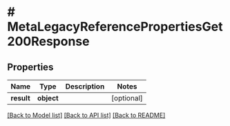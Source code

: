 # # MetaLegacyReferencePropertiesGet200Response

## Properties

Name | Type | Description | Notes
------------ | ------------- | ------------- | -------------
**result** | **object** |  | [optional]

[[Back to Model list]](../../README.md#models) [[Back to API list]](../../README.md#endpoints) [[Back to README]](../../README.md)
